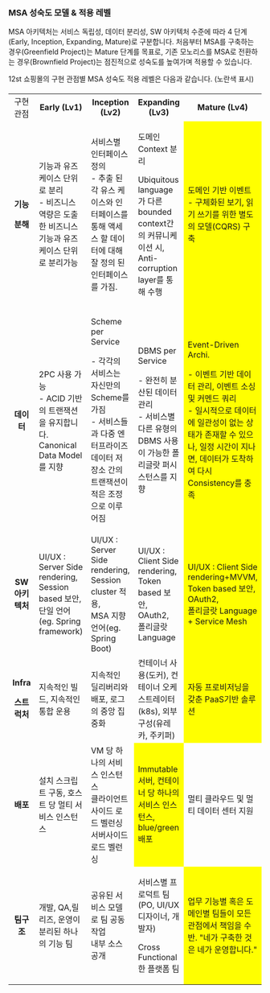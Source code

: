 ### MSA 성숙도 모델 & 적용 레벨

MSA 아키텍처는 서비스 독립성, 데이터 분리성, SW 아키텍처 수준에 따라 4 단계(Early, Inception, Expanding, Mature)로 구분합니다.
처음부터 MSA를 구축하는 경우(Greenfield Project)는 Mature 단계를 목표로, 기존 모노리스를 MSA로 전환하는 경우(Brownfield Project)는 점진적으로 성숙도를 높여가며 적용할 수 있습니다.

12st 쇼핑몰의 구현 관점별 MSA 성숙도 적용 레벨은 다음과 같습니다. (노란색 표시)

<h5>
<table>
    <tbody>
    <tr>
        <td width="12%" align="center">구현 관점</td>
        <td width="22%" align="center"><strong>Early (Lv1)</strong></td>
        <td width="22%" align="center"><strong>Inception (Lv2)</strong></td>
        <td width="22%" align="center"><strong>Expanding (Lv3)</strong></td>
        <td width="22%" align="center"><strong>Mature (Lv4)</strong></td>
    </tr>
    <tr>
        <td align="center"><p><strong>기능</strong></p>
            <p><strong>분해</strong></p></td>
        <td>기능과 유즈케이스 단위로 분리<br />
            - 비즈니스 역량은 도출한 비즈니스 기능과 유즈케이스 단위로 분리가능</td>
        <td>서비스별 인터페이스 정의<br />
            - 추출 된 각 유스 케이스와 인터페이스를 통해 액세스 할 데이터에 대해 잘 정의 된 인터페이스를 가짐.</td>
        <td><p>도메인 Context 분리</p>
            <p>Ubiquitous language 가 다른 bounded context간의 커뮤니케이션 시, Anti-corruption layer를 통해 수행</p></td>
        <td bgcolor="yellow">도메인 기반 이벤트<br />
            - 구체화된 보기, 읽기 쓰기를 위한 별도의 모델(CQRS) 구축</td>
    </tr>
    <tr class="odd">
        <td align="center"><strong>데이터</strong></td>
        <td>2PC 사용 가능<br />
            - ACID 기반의 트랜잭션을 유지합니다. Canonical Data Model 를 지향</td>
        <td><p>Scheme per Service</p>
            <p>- 각각의 서비스는 자신만의 Scheme를 가짐<br />
                - 서비스들과 다중 엔터프라이즈 데이터 저장소 간의 트랜잭션이 적은 조정으로 이루어짐</p></td>
        <td><p>DBMS per Service</p>
            <p>- 완전히 분산된 데이터 관리<br />
                - 서비스별 다른 유형의 DBMS 사용이 가능한 폴리글랏 퍼시스턴스를 지향</p></td>
        <td bgcolor="yellow"><p>Event-Driven Archi.</p>
            <p>- 이벤트 기반 데이터 관리, 이벤트 소싱 및 커멘드 쿼리<br />
                - 일시적으로 데이터에 일관성이 없는 상태가 존재할 수 있으나, 일정 시간이 지나면, 데이터가 도착하여 다시 Consistency를 충족</p></td>
    </tr>
    <tr class="even">
        <td align="center"><strong>SW<br />
            아키텍처</strong></td>
        <td>UI/UX : Server Side rendering,<br />
            Session based 보안,<br />
            단일 언어(eg. Spring framework)</td>
        <td>UI/UX : Server Side rendering,<br />
            Session cluster 적용,<br />
            MSA 지향 언어(eg. Spring Boot)</td>
        <td>UI/UX : Client Side rendering,<br />
            Token based 보안, OAuth2,<br />
            폴리글랏 Language</td>
        <td bgcolor="yellow">UI/UX : Client Side rendering+MVVM,<br />
            Token based 보안, OAuth2,<br />
            폴리글랏 Language + Service Mesh</td>
    </tr>
    <tr class="odd">
        <td align="center"><p><strong>Infra</strong></p>
            <p><strong>스트럭처</strong></p></td>
        <td>지속적인 빌드, 지속적인 통합 운용</td>
        <td>지속적인 딜리버리와 배포, 로그의 중앙 집중화</td>
        <td>컨테이너 사용(도커), 컨테이너 오케스트레이터(k8s), 외부 구성(유레카, 주키퍼)</td>
        <td bgcolor="yellow">자동 프로비저닝을 갖춘 PaaS기반 솔루션</td>
    </tr>
    <tr class="even">
        <td align="center"><strong>배포</strong></td>
        <td>설치 스크립트 구동, 호스트 당 멀티 서비스 인스턴스</td>
        <td>VM 당 하나의 서비스 인스턴스<br />
            클라이언트 사이드 로드 벨런싱<br />
            서버사이드 로드 벨런싱</td>
        <td bgcolor="yellow">Immutable 서버, 컨테이너 당 하나의 서비스 인스턴스, blue/green 배포</td>
        <td>멀티 클라우드 및 멀티 데이터 센터 지원</td>
    </tr>
    <tr class="odd">
        <td align="center"><strong>팀구조</strong></td>
        <td>개발, QA,릴리즈, 운영이 분리된 하나의 기능 팀</td>
        <td>공유된 서비스 모델로 팀 공동 작업<br />
            내부 소스 공개</td>
        <td><p>서비스별 프로덕트 팀(PO, UI/UX 디자이너, 개발자)</p>
            <p>Cross Functional한 플랫폼 팀</p></td>
        <td bgcolor="yellow">업무 기능별 혹은 도메인별 팀들이 모든 관점에서 책임을 수반. &quot;네가 구축한 것은 네가 운영합니다.&quot;</td>
    </tr>
    </tbody>
</table>
</h5>
